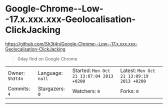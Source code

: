 # Google-Chrome--Low--17.x.xxx.xxx-Geolocalisation-ClickJacking

https://github.com/Sh3t4n/Google-Chrome--Low--17.x.xxx.xxx-Geolocalisation-ClickJacking
<blockquote>
0day find on Google Chrome
</blockquote>

<table>
<tr><td>Owner: <code>Sh3t4n</code></td>
    <td>Language: <code>null</code></td>
    <td>Started: <code>Mon Oct 21 13:07:04 2013 +0200</code></td>
    <td>Latest: <code>Mon Oct 21 13:09:19 2013 +0200</code></td></tr>
<tr><td>Commits: <code>4</code></td>
    <td>Stargazers: <code>0</code></td>
    <td>Watchers: <code>0</code></td>
    <td>Forks: <code>0</code></td></tr>
</table>

---

